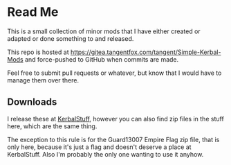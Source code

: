# Read Me

This is a small collection of minor mods that I have either created or adapted
or done something to and released.

This repo is hosted at https://gitea.tangentfox.com/tangent/Simple-Kerbal-Mods and force-pushed to GitHub when commits are made.

Feel free to submit pull requests or whatever, but know that I would have to manage them over there.

## Downloads

I release these at [KerbalStuff](http://kerbalstuff.com/profile/Guard13007),
however you can also find zip files in the stuff here, which are the same thing.

The exception to this rule is for the Guard13007 Empire Flag zip file, that is
only here, because it's just a flag and doesn't deserve a place at KerbalStuff.
Also I'm probably the only one wanting to use it anyhow.
